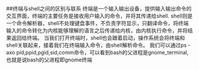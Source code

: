 ##终端与shell之间的区别与联系
终端是一个输入输出设备，提供输入输出命令的交互界面，终端的主要任务是接收用户输入的命令，并将其传递给shell.
shell则是一个命令解析器，shell不处理键盘事件，不负责字符显示，只翻译命令，将终端输入的命令转化为内核能够理解的语言之后传递给内核，由内核执行命令，并将结果返回给终端。
当我们打开终端时，shell也会跟着启动，操作系统会将终端和shell关联起来，接着我们在终端输入命令，由shell解析命令。
我们可以通过ps -axo pid,ppid,pgid,sid,comm命令，可以看到bash的父进程是gnome\_terminal,也就是说bash的父进程即gnome终端

